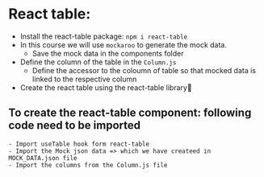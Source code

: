 # React table:

- Install the react-table package: `npm i react-table`
- In this course we will use `mockaroo` to generate the mock data.
  - Save the mock data in the components folder
- Define the column of the table in the `Column.js`
  - Define the accessor to the coloumn of table so that mocked data is linked to the respective column
- Create the react table using the react-table library🧮

## To create the react-table component: following code need to be imported

    - Import useTable hook form react-table
    - Import the Mock json data => which we have createed in MOCK_DATA.json file
    - Import the columns from the Column.js file
